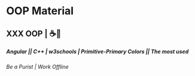 # OOP Material
## XXX OOP | ☕🍕
##### Angular || C++ | w3schools | Primitive-Primary Colors || The most used
###### Be a Purist | Work Offline
